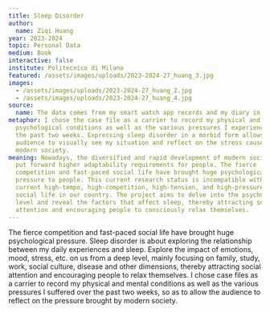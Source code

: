 ```yaml
---
title: Sleep Disorder
author:
  name: Ziqi Huang
year: 2023-2024
topic: Personal Data
medium: Book
interactive: false
institute: Politecnico di Milano
featured: /assets/images/uploads/2023-2024-27_huang_3.jpg
images:
  - /assets/images/uploads/2023-2024-27_huang_2.jpg
  - /assets/images/uploads/2023-2024-27_huang_4.jpg
source:
  name: The data comes from my smart watch app records and my diary in the notebook.
metaphor: I chose the case file as a carrier to record my physical and
  psychological conditions as well as the various pressures I experienced over
  the past two weeks. Expressing sleep disorder in a morbid form allows the
  audience to visually see my situation and reflect on the stress caused by
  modern society.
meaning: Nowadays, the diversified and rapid development of modern society has
  put forward higher adaptability requirements for people. The fierce
  competition and fast-paced social life have brought huge psychological
  pressure to people. This current research status is incompatible with the
  current high-tempo, high-competition, high-tension, and high-pressure real
  social life in our country. The project aims to delve into the psychological
  level and reveal the factors that affect sleep, thereby attracting social
  attention and encouraging people to consciously relax themselves.
---
```

The fierce competition and fast-paced social life have brought huge psychological pressure. Sleep disorder is about exploring the relationship between my daily experiences and sleep. Explore the impact of emotions, mood, stress, etc. on us from a deep level, mainly focusing on family, study, work, social culture, disease and other dimensions, thereby attracting social attention and encouraging people to relax themselves. I chose case files as a carrier to record my physical and mental conditions as well as the various pressures I suffered over the past two weeks, so as to allow the audience to reflect on the pressure brought by modern society.